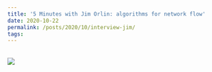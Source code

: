 ```yaml
---
title: '5 Minutes with Jim Orlin: algorithms for network flow'
date: 2020-10-22
permalink: /posts/2020/10/interview-jim/
tags:
---
```

<br>
<a href="https://blogs.lse.ac.uk/maths/2020/10/22/5-minutes-with-jim-orlin-algorithms-for-network-flow/">
<img src="https://blogsmedia.lse.ac.uk/blogs.dir/91/files/2020/10/faculty-member-15027.png">
</a>